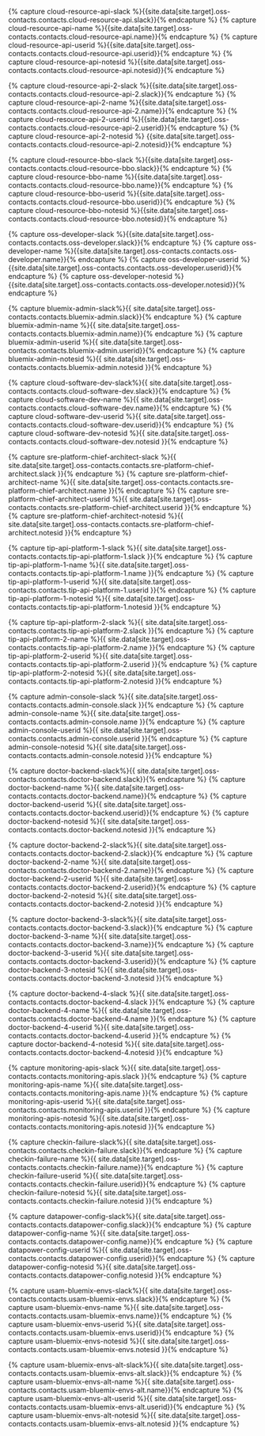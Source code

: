 {% capture cloud-resource-api-slack %}{{site.data[site.target].oss-contacts.contacts.cloud-resource-api.slack}}{% endcapture %}
{% capture cloud-resource-api-name %}{{site.data[site.target].oss-contacts.contacts.cloud-resource-api.name}}{% endcapture %}
{% capture cloud-resource-api-userid %}{{site.data[site.target].oss-contacts.contacts.cloud-resource-api.userid}}{% endcapture %}
{% capture cloud-resource-api-notesid %}{{site.data[site.target].oss-contacts.contacts.cloud-resource-api.notesid}}{% endcapture %}

{% capture cloud-resource-api-2-slack %}{{site.data[site.target].oss-contacts.contacts.cloud-resource-api-2.slack}}{% endcapture %}
{% capture cloud-resource-api-2-name %}{{site.data[site.target].oss-contacts.contacts.cloud-resource-api-2.name}}{% endcapture %}
{% capture cloud-resource-api-2-userid %}{{site.data[site.target].oss-contacts.contacts.cloud-resource-api-2.userid}}{% endcapture %}
{% capture cloud-resource-api-2-notesid %}
{{site.data[site.target].oss-contacts.contacts.cloud-resource-api-2.notesid}}{% endcapture %}

{% capture cloud-resource-bbo-slack %}{{site.data[site.target].oss-contacts.contacts.cloud-resource-bbo.slack}}{% endcapture %}
{% capture cloud-resource-bbo-name %}{{site.data[site.target].oss-contacts.contacts.cloud-resource-bbo.name}}{% endcapture %}
{% capture cloud-resource-bbo-userid %}{{site.data[site.target].oss-contacts.contacts.cloud-resource-bbo.userid}}{% endcapture %}
{% capture cloud-resource-bbo-notesid %}{{site.data[site.target].oss-contacts.contacts.cloud-resource-bbo.notesid}}{% endcapture %}

{% capture oss-developer-slack %}{{site.data[site.target].oss-contacts.contacts.oss-developer.slack}}{% endcapture %}
{% capture oss-developer-name %}{{site.data[site.target].oss-contacts.contacts.oss-developer.name}}{% endcapture %}
{% capture oss-developer-userid %}{{site.data[site.target].oss-contacts.contacts.oss-developer.userid}}{% endcapture %}
{% capture oss-developer-notesid %}{{site.data[site.target].oss-contacts.contacts.oss-developer.notesid}}{% endcapture %}

{% capture bluemix-admin-slack%}{{ site.data[site.target].oss-contacts.contacts.bluemix-admin.slack}}{% endcapture %}
{% capture bluemix-admin-name %}{{ site.data[site.target].oss-contacts.contacts.bluemix-admin.name}}{% endcapture %}
{% capture bluemix-admin-userid %}{{ site.data[site.target].oss-contacts.contacts.bluemix-admin.userid}}{% endcapture %}
{% capture bluemix-admin-notesid %}{{ site.data[site.target].oss-contacts.contacts.bluemix-admin.notesid }}{% endcapture %}

{% capture cloud-software-dev-slack%}{{ site.data[site.target].oss-contacts.contacts.cloud-software-dev.slack}}{% endcapture %}
{% capture cloud-software-dev-name %}{{ site.data[site.target].oss-contacts.contacts.cloud-software-dev.name}}{% endcapture %}
{% capture cloud-software-dev-userid %}{{ site.data[site.target].oss-contacts.contacts.cloud-software-dev.userid}}{% endcapture %}
{% capture cloud-software-dev-notesid %}{{ site.data[site.target].oss-contacts.contacts.cloud-software-dev.notesid }}{% endcapture %}

{% capture sre-platform-chief-architect-slack %}{{ site.data[site.target].oss-contacts.contacts.sre-platform-chief-architect.slack }}{% endcapture %}
{% capture sre-platform-chief-architect-name %}{{ site.data[site.target].oss-contacts.contacts.sre-platform-chief-architect.name }}{% endcapture %}
{% capture sre-platform-chief-architect-userid %}{{ site.data[site.target].oss-contacts.contacts.sre-platform-chief-architect.userid }}{% endcapture %}
{% capture sre-platform-chief-architect-notesid %}{{ site.data[site.target].oss-contacts.contacts.sre-platform-chief-architect.notesid }}{% endcapture %}

{% capture tip-api-platform-1-slack %}{{ site.data[site.target].oss-contacts.contacts.tip-api-platform-1.slack }}{% endcapture %}
{% capture tip-api-platform-1-name %}{{ site.data[site.target].oss-contacts.contacts.tip-api-platform-1.name }}{% endcapture %}
{% capture tip-api-platform-1-userid %}{{ site.data[site.target].oss-contacts.contacts.tip-api-platform-1.userid }}{% endcapture %}
{% capture tip-api-platform-1-notesid %}{{ site.data[site.target].oss-contacts.contacts.tip-api-platform-1.notesid }}{% endcapture %}

{% capture tip-api-platform-2-slack %}{{ site.data[site.target].oss-contacts.contacts.tip-api-platform-2.slack }}{% endcapture %}
{% capture tip-api-platform-2-name %}{{ site.data[site.target].oss-contacts.contacts.tip-api-platform-2.name }}{% endcapture %}
{% capture tip-api-platform-2-userid %}{{ site.data[site.target].oss-contacts.contacts.tip-api-platform-2.userid }}{% endcapture %}
{% capture tip-api-platform-2-notesid %}{{ site.data[site.target].oss-contacts.contacts.tip-api-platform-2.notesid }}{% endcapture %}

{% capture admin-console-slack %}{{ site.data[site.target].oss-contacts.contacts.admin-console.slack }}{% endcapture %}
{% capture admin-console-name %}{{ site.data[site.target].oss-contacts.contacts.admin-console.name }}{% endcapture %}
{% capture admin-console-userid %}{{ site.data[site.target].oss-contacts.contacts.admin-console.userid }}{% endcapture %}
{% capture admin-console-notesid %}{{ site.data[site.target].oss-contacts.contacts.admin-console.notesid }}{% endcapture %}

{% capture doctor-backend-slack%}{{ site.data[site.target].oss-contacts.contacts.doctor-backend.slack}}{% endcapture %}
{% capture doctor-backend-name %}{{ site.data[site.target].oss-contacts.contacts.doctor-backend.name}}{% endcapture %}
{% capture doctor-backend-userid %}{{ site.data[site.target].oss-contacts.contacts.doctor-backend.userid}}{% endcapture %}
{% capture doctor-backend-notesid %}{{ site.data[site.target].oss-contacts.contacts.doctor-backend.notesid }}{% endcapture %}

{% capture doctor-backend-2-slack%}{{ site.data[site.target].oss-contacts.contacts.doctor-backend-2.slack}}{% endcapture %}
{% capture doctor-backend-2-name %}{{ site.data[site.target].oss-contacts.contacts.doctor-backend-2.name}}{% endcapture %}
{% capture doctor-backend-2-userid %}{{ site.data[site.target].oss-contacts.contacts.doctor-backend-2.userid}}{% endcapture %}
{% capture doctor-backend-2-notesid %}{{ site.data[site.target].oss-contacts.contacts.doctor-backend-2.notesid }}{% endcapture %}

{% capture doctor-backend-3-slack%}{{ site.data[site.target].oss-contacts.contacts.doctor-backend-3.slack}}{% endcapture %}
{% capture doctor-backend-3-name %}{{ site.data[site.target].oss-contacts.contacts.doctor-backend-3.name}}{% endcapture %}
{% capture doctor-backend-3-userid %}{{ site.data[site.target].oss-contacts.contacts.doctor-backend-3.userid}}{% endcapture %}
{% capture doctor-backend-3-notesid %}{{ site.data[site.target].oss-contacts.contacts.doctor-backend-3.notesid }}{% endcapture %}

{% capture doctor-backend-4-slack %}{{ site.data[site.target].oss-contacts.contacts.doctor-backend-4.slack }}{% endcapture %}
{% capture doctor-backend-4-name %}{{ site.data[site.target].oss-contacts.contacts.doctor-backend-4.name }}{% endcapture %}
{% capture doctor-backend-4-userid %}{{ site.data[site.target].oss-contacts.contacts.doctor-backend-4.userid }}{% endcapture %}
{% capture doctor-backend-4-notesid %}{{ site.data[site.target].oss-contacts.contacts.doctor-backend-4.notesid }}{% endcapture %}

{% capture monitoring-apis-slack %}{{ site.data[site.target].oss-contacts.contacts.monitoring-apis.slack }}{% endcapture %}
{% capture monitoring-apis-name %}{{ site.data[site.target].oss-contacts.contacts.monitoring-apis.name }}{% endcapture %}
{% capture monitoring-apis-userid %}{{ site.data[site.target].oss-contacts.contacts.monitoring-apis.userid }}{% endcapture %}
{% capture monitoring-apis-notesid %}{{ site.data[site.target].oss-contacts.contacts.monitoring-apis.notesid }}{% endcapture %}

{% capture checkin-failure-slack%}{{ site.data[site.target].oss-contacts.contacts.checkin-failure.slack}}{% endcapture %}
{% capture checkin-failure-name %}{{ site.data[site.target].oss-contacts.contacts.checkin-failure.name}}{% endcapture %}
{% capture checkin-failure-userid %}{{ site.data[site.target].oss-contacts.contacts.checkin-failure.userid}}{% endcapture %}
{% capture checkin-failure-notesid %}{{ site.data[site.target].oss-contacts.contacts.checkin-failure.notesid }}{% endcapture %}

{% capture datapower-config-slack%}{{ site.data[site.target].oss-contacts.contacts.datapower-config.slack}}{% endcapture %}
{% capture datapower-config-name %}{{ site.data[site.target].oss-contacts.contacts.datapower-config.name}}{% endcapture %}
{% capture datapower-config-userid %}{{ site.data[site.target].oss-contacts.contacts.datapower-config.userid}}{% endcapture %}
{% capture datapower-config-notesid %}{{ site.data[site.target].oss-contacts.contacts.datapower-config.notesid }}{% endcapture %}

{% capture usam-bluemix-envs-slack%}{{ site.data[site.target].oss-contacts.contacts.usam-bluemix-envs.slack}}{% endcapture %}
{% capture usam-bluemix-envs-name %}{{ site.data[site.target].oss-contacts.contacts.usam-bluemix-envs.name}}{% endcapture %}
{% capture usam-bluemix-envs-userid %}{{ site.data[site.target].oss-contacts.contacts.usam-bluemix-envs.userid}}{% endcapture %}
{% capture usam-bluemix-envs-notesid %}{{ site.data[site.target].oss-contacts.contacts.usam-bluemix-envs.notesid }}{% endcapture %}

{% capture usam-bluemix-envs-alt-slack%}{{ site.data[site.target].oss-contacts.contacts.usam-bluemix-envs-alt.slack}}{% endcapture %}
{% capture usam-bluemix-envs-alt-name %}{{ site.data[site.target].oss-contacts.contacts.usam-bluemix-envs-alt.name}}{% endcapture %}
{% capture usam-bluemix-envs-alt-userid %}{{ site.data[site.target].oss-contacts.contacts.usam-bluemix-envs-alt.userid}}{% endcapture %}
{% capture usam-bluemix-envs-alt-notesid %}{{ site.data[site.target].oss-contacts.contacts.usam-bluemix-envs-alt.notesid }}{% endcapture %}
